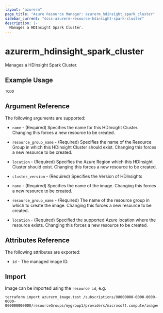 ```yaml
---
layout: "azurerm"
page_title: "Azure Resource Manager: azurerm_hdinsight_spark_cluster"
sidebar_current: "docs-azurerm-resource-hdinsight-spark-cluster"
description: |-
  Manages a HDInsight Spark Cluster.
---
```


# azurerm_hdinsight_spark_cluster

Manages a HDInsight Spark Cluster.

## Example Usage

```hcl
TODO
```

## Argument Reference

The following arguments are supported:

* `name` - (Required) Specifies the name for this HDInsight Cluster. Changing this forces a new resource to be created.

* `resource_group_name` - (Required) Specifies the name of the Resource Group in which this HDInsight Cluster should exist. Changing this forces a new resource to be created.

* `location` - (Required) Specifies the Azure Region which this HDInsight Cluster should exist. Changing this forces a new resource to be created.

* `cluster_version` - (Required) Specifies the Version of HDInsights  

* `name` - (Required) Specifies the name of the image. Changing this forces a
    new resource to be created.
* `resource_group_name` - (Required) The name of the resource group in which to create
    the image. Changing this forces a new resource to be created.
* `location` - (Required) Specified the supported Azure location where the resource exists.
    Changing this forces a new resource to be created.


## Attributes Reference

The following attributes are exported:

* `id` - The managed image ID.

## Import

Image can be imported using the `resource id`, e.g.

```shell
terraform import azurerm_image.test /subscriptions/00000000-0000-0000-0000-000000000000/resourceGroups/mygroup1/providers/microsoft.compute/images/image1
```
